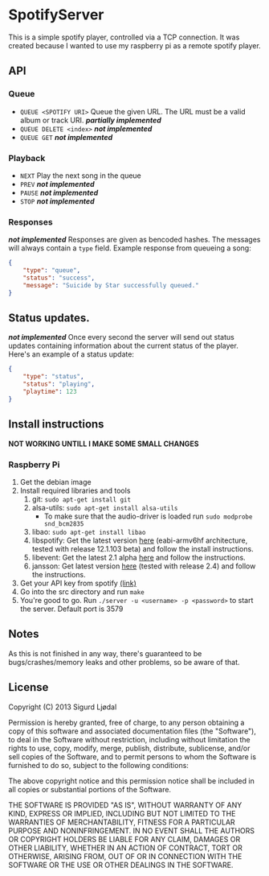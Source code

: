 # SpotifyServer
This is a simple spotify player, controlled via a TCP connection. It was created because I wanted to use my raspberry pi as a remote spotify player.

## API
### Queue
* `QUEUE <SPOTIFY URI>` Queue the given URL. The URL must be a valid album or track URI. **_partially implemented_**
* `QUEUE DELETE <index>` **_not implemented_**
* `QUEUE GET` **_not implemented_**

### Playback
* `NEXT` Play the next song in the queue
* `PREV` **_not implemented_**
* `PAUSE` **_not implemented_**
* `STOP` **_not implemented_**

### Responses
**_not implemented_**
Responses are given as bencoded hashes. The messages will always contain a `type` field. Example response from queueing a song:
```json
{
    "type": "queue",
    "status": "success",
    "message": "Suicide by Star successfully queued."
}
```

## Status updates.
**_not implemented_**
Once every second the server will send out status updates containing information about the current status of the player. Here's an example of a status update:
```json
{
    "type": "status",
    "status": "playing",
    "playtime": 123
}
```

## Install instructions

**NOT WORKING UNTILL I MAKE SOME SMALL CHANGES**

### Raspberry Pi

1. Get the debian image
2. Install required libraries and tools
    1. git: `sudo apt-get install git`
    2. alsa-utils: `sudo apt-get install alsa-utils`
        * To make sure that the audio-driver is loaded run `sudo modprobe snd_bcm2835`
    3. libao: `sudo apt-get install libao`
    4. libspotify: Get the latest version [here](http://developer.spotify.com/technologies/libspotify/#download) (eabi-armv6hf architecture, tested with release 12.1.103 beta) and follow the install instructions.
    5. libevent: Get the latest 2.1 alpha [here](https://github.com/downloads/libevent/libevent/libevent-2.1.2-alpha.tar.gz) and follow the instructions.
    6. jansson: Get latest version [here](http://www.digip.org/jansson/) (tested with release 2.4) and follow the instructions.
3. Get your API key from spotify [(link)](http://developer.spotify.com/login/)
4. Go into the src directory and run `make`
5. You're good to go. Run `./server -u <username> -p <password>` to start the server. Default port is 3579

## Notes
As this is not finished in any way, there's guaranteed to be bugs/crashes/memory leaks and other problems, so be aware of that.

## License
Copyright (C) 2013 Sigurd Ljødal

Permission is hereby granted, free of charge, to any person obtaining a copy of this software and associated documentation files (the "Software"), to deal in the Software without restriction, including without limitation the rights to use, copy, modify, merge, publish, distribute, sublicense, and/or sell copies of the Software, and to permit persons to whom the Software is furnished to do so, subject to the following conditions:

The above copyright notice and this permission notice shall be included in all copies or substantial portions of the Software.

THE SOFTWARE IS PROVIDED "AS IS", WITHOUT WARRANTY OF ANY KIND, EXPRESS OR IMPLIED, INCLUDING BUT NOT LIMITED TO THE WARRANTIES OF MERCHANTABILITY, FITNESS FOR A PARTICULAR PURPOSE AND NONINFRINGEMENT. IN NO EVENT SHALL THE AUTHORS OR COPYRIGHT HOLDERS BE LIABLE FOR ANY CLAIM, DAMAGES OR OTHER LIABILITY, WHETHER IN AN ACTION OF CONTRACT, TORT OR OTHERWISE, ARISING FROM, OUT OF OR IN CONNECTION WITH THE SOFTWARE OR THE USE OR OTHER DEALINGS IN THE SOFTWARE.
